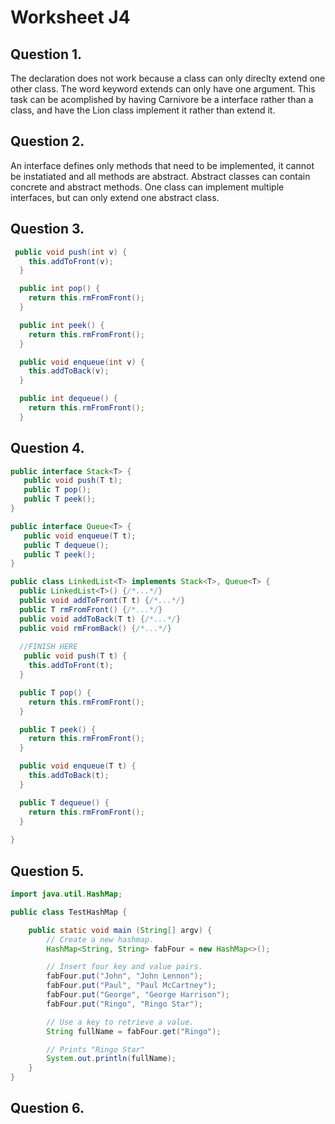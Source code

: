 # Worksheet J4 
## Question 1.
The declaration does not work because a class can only direclty extend one other class. The word keyword extends can only have one argument. This task can be acomplished by having Carnivore be a interface rather than a class, and have the Lion class implement it rather than extend it. 
## Question 2. 
An interface defines only methods that need to be implemented, it cannot be instatiated and all methods are abstract. Abstract classes can contain concrete and abstract methods. One class can implement multiple interfaces, but can only extend one abstract class. 

## Question 3.
``` java 
 public void push(int v) {
    this.addToFront(v);
  }

  public int pop() {
    return this.rmFromFront();
  }

  public int peek() {
    return this.rmFromFront(); 
  }

  public void enqueue(int v) {
    this.addToBack(v);
  }

  public int dequeue() {
    return this.rmFromFront();
  }
```

## Question 4.
```java
public interface Stack<T> {
   public void push(T t);
   public T pop();
   public T peek();
}

public interface Queue<T> {
   public void enqueue(T t);
   public T dequeue();
   public T peek();
}
```

```java
public class LinkedList<T> implements Stack<T>, Queue<T> {
  public LinkedList<T>() {/*...*/}
  public void addToFront(T t) {/*...*/}
  public T rmFromFront() {/*...*/}
  public void addToBack(T t) {/*...*/}
  public void rmFromBack() {/*...*/}
  
  //FINISH HERE
   public void push(T t) {
    this.addToFront(t);
  }

  public T pop() {
    return this.rmFromFront();
  }

  public T peek() {
    return this.rmFromFront(); 
  }

  public void enqueue(T t) {
    this.addToBack(t);
  }

  public T dequeue() {
    return this.rmFromFront();
  }
  
}

```

## Question 5.
```java
import java.util.HashMap;

public class TestHashMap {

    public static void main (String[] argv) {
        // Create a new hashmap.
        HashMap<String, String> fabFour = new HashMap<>();

        // Insert four key and value pairs.
        fabFour.put("John", "John Lennon");
        fabFour.put("Paul", "Paul McCartney");
        fabFour.put("George", "George Harrison");
        fabFour.put("Ringo", "Ringo Star");

        // Use a key to retrieve a value.
        String fullName = fabFour.get("Ringo");

        // Prints "Ringo Star"
        System.out.println(fullName);
    }
}
```

## Question 6.




